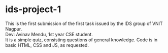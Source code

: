 # ids-project-1

This is the first submission of the first task issued by the IDS group of VNIT Nagpur. 
<br>
Dev: Avinav Mendu, 1st year CSE student.
<br>
It is a simple quiz, consisting questions of general knowledge. Code is in basic HTML, CSS and JS, as requested. 
